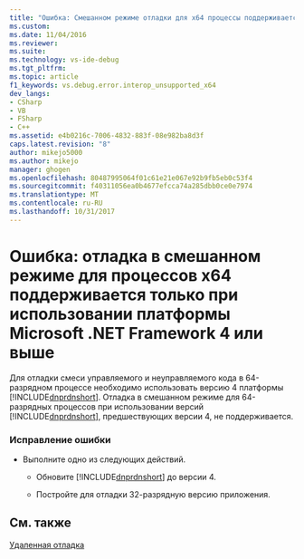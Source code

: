 ```yaml
---
title: "Ошибка: Смешанном режиме отладки для x64 процессы поддерживается только при использовании платформы Microsoft .NET Framework 4 или более поздней | Документы Microsoft"
ms.custom: 
ms.date: 11/04/2016
ms.reviewer: 
ms.suite: 
ms.technology: vs-ide-debug
ms.tgt_pltfrm: 
ms.topic: article
f1_keywords: vs.debug.error.interop_unsupported_x64
dev_langs:
- CSharp
- VB
- FSharp
- C++
ms.assetid: e4b0216c-7006-4832-883f-08e982ba8d3f
caps.latest.revision: "8"
author: mikejo5000
ms.author: mikejo
manager: ghogen
ms.openlocfilehash: 80487995064f01c61e21e067e92b9fb5eb0c53f4
ms.sourcegitcommit: f40311056ea0b4677efcca74a285dbb0ce0e7974
ms.translationtype: MT
ms.contentlocale: ru-RU
ms.lasthandoff: 10/31/2017
---
```

# <a name="error-mixed-mode-debugging-for-x64-processes-is-supported-only-when-using-microsoft-net-framework-4-or-greater"></a>Ошибка: отладка в смешанном режиме для процессов x64 поддерживается только при использовании платформы Microsoft .NET Framework 4 или выше
Для отладки смеси управляемого и неуправляемого кода в 64-разрядном процессе необходимо использовать версию 4 платформы [!INCLUDE[dnprdnshort](../code-quality/includes/dnprdnshort_md.md)]. Отладка в смешанном режиме для 64-разрядных процессов при использовании версий [!INCLUDE[dnprdnshort](../code-quality/includes/dnprdnshort_md.md)], предшествующих версии 4, не поддерживается.  
  
### <a name="to-correct-this-error"></a>Исправление ошибки  
  
-   Выполните одно из следующих действий.  
  
    -   Обновите [!INCLUDE[dnprdnshort](../code-quality/includes/dnprdnshort_md.md)] до версии 4.  
  
    -   Постройте для отладки 32-разрядную версию приложения.  
  
## <a name="see-also"></a>См. также  
 [Удаленная отладка](../debugger/remote-debugging.md)